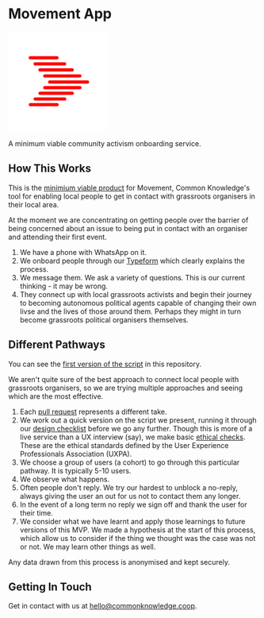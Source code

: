 # Movement App

<img src="graphics/logo.png" alt="Movement" width="200px">

A minimum viable community activism onboarding service.

## How This Works

This is the [minimium viable product](https://en.wikipedia.org/wiki/Minimum_viable_product) for Movement, Common Knowledge's tool for enabling local people to get in contact with grassroots organisers in their local area.

At the moment we are concentrating on getting people over the barrier of being concerned about an issue to being put in contact with an organiser and attending their first event.

1. We have a phone with WhatsApp on it.
2. We onboard people through our [Typeform](https://commonknowledge.coop/movement) which clearly explains the process.
3. We message them. We ask a variety of questions. This is our current thinking - it may be wrong.
5. They connect up with local grassroots activists and begin their journey to becoming autonomous political agents capable of changing their own livse and the lives of those around them. Perhaps they might in turn become grassroots political organisers themselves.

## Different Pathways

You can see the [first version of the script](https://github.com/commonknowledge/movement-app/blob/master/scripts/Script.xlsx) in this repository.

We aren't quite sure of the best approach to connect local people with grassroots organisers, so we are trying multiple approaches and seeing which are the most effective.

1. Each [pull request](https://github.com/commonknowledge/movement-app/pulls) represents a different take.
2. We work out a quick version on the script we present, running it through our [design checklist](https://github.com/commonknowledge/movement-app/blob/master/.github/pull_request_template.md#design-checklist) before we go any further. Though this is more of a live service than a UX interview (say), we make basic [ethical checks](https://uxpa.org/resources/uxpa-code-professional-conduct). These are the ethical standards defined by the User Experience Professionals Association (UXPA).
3. We choose a group of users (a cohort) to go through this particular pathway. It is typically 5-10 users.
4. We observe what happens.
5. Often people don't reply. We try our hardest to unblock a no-reply, always giving the user an out for us not to contact them any longer.
6. In the event of a long term no reply we sign off and thank the user for their time.
7. We consider what we have learnt and apply those learnings to future versions of this MVP. We made a hypothesis at the start of this process, which allow us to consider if the thing we thought was the case was not or not. We may learn other things as well.

Any data drawn from this process is anonymised and kept securely.

## Getting In Touch

Get in contact with us at [hello@commonknowledge.coop](mailto:hello@commonknowledge.coop).
